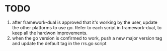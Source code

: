 # TODO

1. after framework-dual is approved that it's working by the user, update the other platforms to use go. Refer to each script in framework-dual, to keep all the hardwon improvements.
2. when the go version is confirmed to work, push a new major version tag and update the default tag in the rrs.go script
